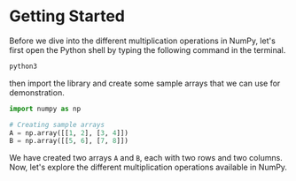 # Getting Started

Before we dive into the different multiplication operations in NumPy, let's first open the Python shell by typing the following command in the terminal.

```bash
python3
```

then import the library and create some sample arrays that we can use for demonstration.

```python
import numpy as np

# Creating sample arrays
A = np.array([[1, 2], [3, 4]])
B = np.array([[5, 6], [7, 8]])
```

We have created two arrays `A` and `B`, each with two rows and two columns. Now, let's explore the different multiplication operations available in NumPy.
